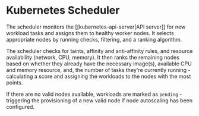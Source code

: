 # Kubernetes Scheduler

The scheduler monitors the [[kubernetes-api-server|API server]] for new
workload tasks and assigns them to healthy worker nodes. It selects
appropriate nodes by running checks, filtering, and a ranking algorithm.

The scheduler checks for taints, affinity and anti-affinity rules, and
resource availability (network, CPU, memory). It then ranks the
remaining nodes based on whether they already have the necessary
image(s), available CPU and memory resource, and, the number of tasks
they're currently running - calculating a score and assigning the
workloads to the nodes with the most points.

If there are no valid nodes available, workloads are marked as `pending` -
triggering the provisioning of a new valid node if node autoscaling has
been configured.